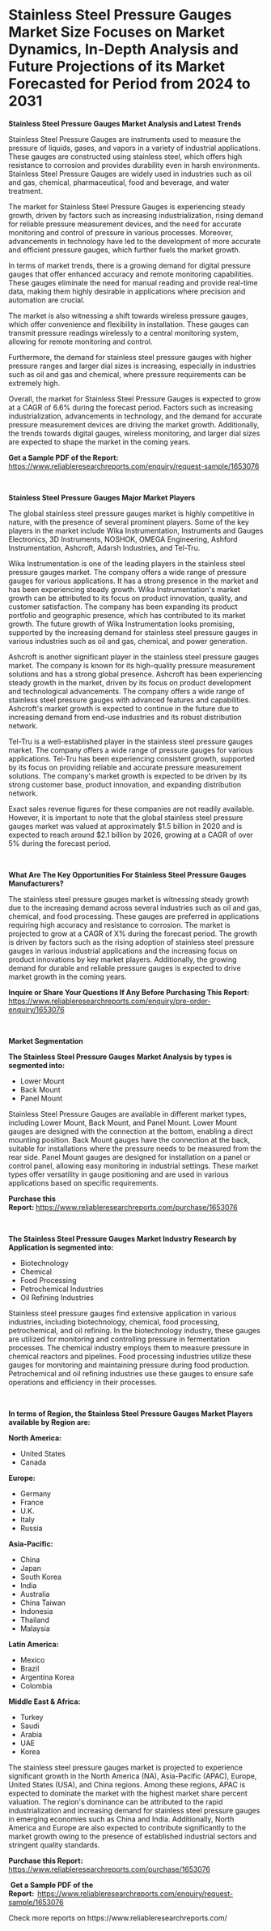 <p><h1>Stainless Steel Pressure Gauges Market Size Focuses on Market Dynamics, In-Depth Analysis and Future Projections of its Market Forecasted for Period from 2024 to 2031</h1></p><p><strong>Stainless Steel Pressure Gauges Market Analysis and Latest Trends</strong></p>
<p><p>Stainless Steel Pressure Gauges are instruments used to measure the pressure of liquids, gases, and vapors in a variety of industrial applications. These gauges are constructed using stainless steel, which offers high resistance to corrosion and provides durability even in harsh environments. Stainless Steel Pressure Gauges are widely used in industries such as oil and gas, chemical, pharmaceutical, food and beverage, and water treatment.</p><p>The market for Stainless Steel Pressure Gauges is experiencing steady growth, driven by factors such as increasing industrialization, rising demand for reliable pressure measurement devices, and the need for accurate monitoring and control of pressure in various processes. Moreover, advancements in technology have led to the development of more accurate and efficient pressure gauges, which further fuels the market growth.</p><p>In terms of market trends, there is a growing demand for digital pressure gauges that offer enhanced accuracy and remote monitoring capabilities. These gauges eliminate the need for manual reading and provide real-time data, making them highly desirable in applications where precision and automation are crucial.</p><p>The market is also witnessing a shift towards wireless pressure gauges, which offer convenience and flexibility in installation. These gauges can transmit pressure readings wirelessly to a central monitoring system, allowing for remote monitoring and control.</p><p>Furthermore, the demand for stainless steel pressure gauges with higher pressure ranges and larger dial sizes is increasing, especially in industries such as oil and gas and chemical, where pressure requirements can be extremely high.</p><p>Overall, the market for Stainless Steel Pressure Gauges is expected to grow at a CAGR of 6.6% during the forecast period. Factors such as increasing industrialization, advancements in technology, and the demand for accurate pressure measurement devices are driving the market growth. Additionally, the trends towards digital gauges, wireless monitoring, and larger dial sizes are expected to shape the market in the coming years.</p></p>
<p><strong>Get a Sample PDF of the Report:&nbsp;</strong> <a href="https://www.reliableresearchreports.com/enquiry/request-sample/1653076">https://www.reliableresearchreports.com/enquiry/request-sample/1653076</a></p>
<p>&nbsp;</p>
<p><strong>Stainless Steel Pressure Gauges Major Market Players</strong></p>
<p><p>The global stainless steel pressure gauges market is highly competitive in nature, with the presence of several prominent players. Some of the key players in the market include Wika Instrumentation, Instruments and Gauges Electronics, 3D Instruments, NOSHOK, OMEGA Engineering, Ashford Instrumentation, Ashcroft, Adarsh Industries, and Tel-Tru.</p><p>Wika Instrumentation is one of the leading players in the stainless steel pressure gauges market. The company offers a wide range of pressure gauges for various applications. It has a strong presence in the market and has been experiencing steady growth. Wika Instrumentation's market growth can be attributed to its focus on product innovation, quality, and customer satisfaction. The company has been expanding its product portfolio and geographic presence, which has contributed to its market growth. The future growth of Wika Instrumentation looks promising, supported by the increasing demand for stainless steel pressure gauges in various industries such as oil and gas, chemical, and power generation. </p><p>Ashcroft is another significant player in the stainless steel pressure gauges market. The company is known for its high-quality pressure measurement solutions and has a strong global presence. Ashcroft has been experiencing steady growth in the market, driven by its focus on product development and technological advancements. The company offers a wide range of stainless steel pressure gauges with advanced features and capabilities. Ashcroft's market growth is expected to continue in the future due to increasing demand from end-use industries and its robust distribution network.</p><p>Tel-Tru is a well-established player in the stainless steel pressure gauges market. The company offers a wide range of pressure gauges for various applications. Tel-Tru has been experiencing consistent growth, supported by its focus on providing reliable and accurate pressure measurement solutions. The company's market growth is expected to be driven by its strong customer base, product innovation, and expanding distribution network.</p><p>Exact sales revenue figures for these companies are not readily available. However, it is important to note that the global stainless steel pressure gauges market was valued at approximately $1.5 billion in 2020 and is expected to reach around $2.1 billion by 2026, growing at a CAGR of over 5% during the forecast period.</p></p>
<p>&nbsp;</p>
<p><strong>What Are The Key Opportunities For Stainless Steel Pressure Gauges Manufacturers?</strong></p>
<p><p>The stainless steel pressure gauges market is witnessing steady growth due to the increasing demand across several industries such as oil and gas, chemical, and food processing. These gauges are preferred in applications requiring high accuracy and resistance to corrosion. The market is projected to grow at a CAGR of X% during the forecast period. The growth is driven by factors such as the rising adoption of stainless steel pressure gauges in various industrial applications and the increasing focus on product innovations by key market players. Additionally, the growing demand for durable and reliable pressure gauges is expected to drive market growth in the coming years.</p></p>
<p><strong>Inquire or Share Your Questions If Any Before Purchasing This Report:</strong> <a href="https://www.reliableresearchreports.com/enquiry/pre-order-enquiry/1653076">https://www.reliableresearchreports.com/enquiry/pre-order-enquiry/1653076</a></p>
<p>&nbsp;</p>
<p><strong>Market Segmentation</strong></p>
<p><strong>The Stainless Steel Pressure Gauges Market Analysis by types is segmented into:</strong></p>
<p><ul><li>Lower Mount</li><li>Back Mount</li><li>Panel Mount</li></ul></p>
<p><p>Stainless Steel Pressure Gauges are available in different market types, including Lower Mount, Back Mount, and Panel Mount. Lower Mount gauges are designed with the connection at the bottom, enabling a direct mounting position. Back Mount gauges have the connection at the back, suitable for installations where the pressure needs to be measured from the rear side. Panel Mount gauges are designed for installation on a panel or control panel, allowing easy monitoring in industrial settings. These market types offer versatility in gauge positioning and are used in various applications based on specific requirements.</p></p>
<p><strong>Purchase this Report:&nbsp;</strong><a href="https://www.reliableresearchreports.com/purchase/1653076">https://www.reliableresearchreports.com/purchase/1653076</a></p>
<p>&nbsp;</p>
<p><strong>The Stainless Steel Pressure Gauges Market Industry Research by Application is segmented into:</strong></p>
<p><ul><li>Biotechnology</li><li>Chemical</li><li>Food Processing</li><li>Petrochemical Industries</li><li>Oil Refining Industries</li></ul></p>
<p><p>Stainless steel pressure gauges find extensive application in various industries, including biotechnology, chemical, food processing, petrochemical, and oil refining. In the biotechnology industry, these gauges are utilized for monitoring and controlling pressure in fermentation processes. The chemical industry employs them to measure pressure in chemical reactors and pipelines. Food processing industries utilize these gauges for monitoring and maintaining pressure during food production. Petrochemical and oil refining industries use these gauges to ensure safe operations and efficiency in their processes.</p></p>
<p>&nbsp;</p>
<p><strong>In terms of Region, the Stainless Steel Pressure Gauges Market Players available by Region are:</strong></p>
<p>
    <p> <strong> North America: </strong>
        <ul>
            <li>United States</li>
            <li>Canada</li>
        </ul>
        </p> 
    <p> <strong> Europe: </strong>
        <ul>
            <li>Germany</li>
            <li>France</li>
            <li>U.K.</li>
            <li>Italy</li>
            <li>Russia</li>
        </ul>
        </p> 
    <p> <strong> Asia-Pacific: </strong>
        <ul>
            <li>China</li>
            <li>Japan</li>
            <li>South Korea</li>
            <li>India</li>
            <li>Australia</li>
            <li>China Taiwan</li>
            <li>Indonesia</li>
            <li>Thailand</li>
            <li>Malaysia</li>
        </ul>
        </p> 
    <p> <strong> Latin America: </strong>
        <ul>
            <li>Mexico</li>
            <li>Brazil</li>
            <li>Argentina Korea</li>
            <li>Colombia</li>
        </ul>
        </p> 
    <p> <strong> Middle East & Africa: </strong>
        <ul>
            <li>Turkey</li>
            <li>Saudi</li>
            <li>Arabia</li>
            <li>UAE</li>
            <li>Korea</li>
        </ul>
    </p>
    </p>
<p><p>The stainless steel pressure gauges market is projected to experience significant growth in the North America (NA), Asia-Pacific (APAC), Europe, United States (USA), and China regions. Among these regions, APAC is expected to dominate the market with the highest market share percent valuation. The region's dominance can be attributed to the rapid industrialization and increasing demand for stainless steel pressure gauges in emerging economies such as China and India. Additionally, North America and Europe are also expected to contribute significantly to the market growth owing to the presence of established industrial sectors and stringent quality standards.</p></p>
<p><strong>Purchase this Report: </strong><a href="https://www.reliableresearchreports.com/purchase/1653076">https://www.reliableresearchreports.com/purchase/1653076</a></p>
<p>&nbsp;<strong>Get a Sample PDF of the Report:&nbsp;&nbsp;</strong><a href="https://www.reliableresearchreports.com/enquiry/request-sample/1653076">https://www.reliableresearchreports.com/enquiry/request-sample/1653076</a></p>
<p><strong></strong></p>
<p>Check more reports on https://www.reliableresearchreports.com/</p>